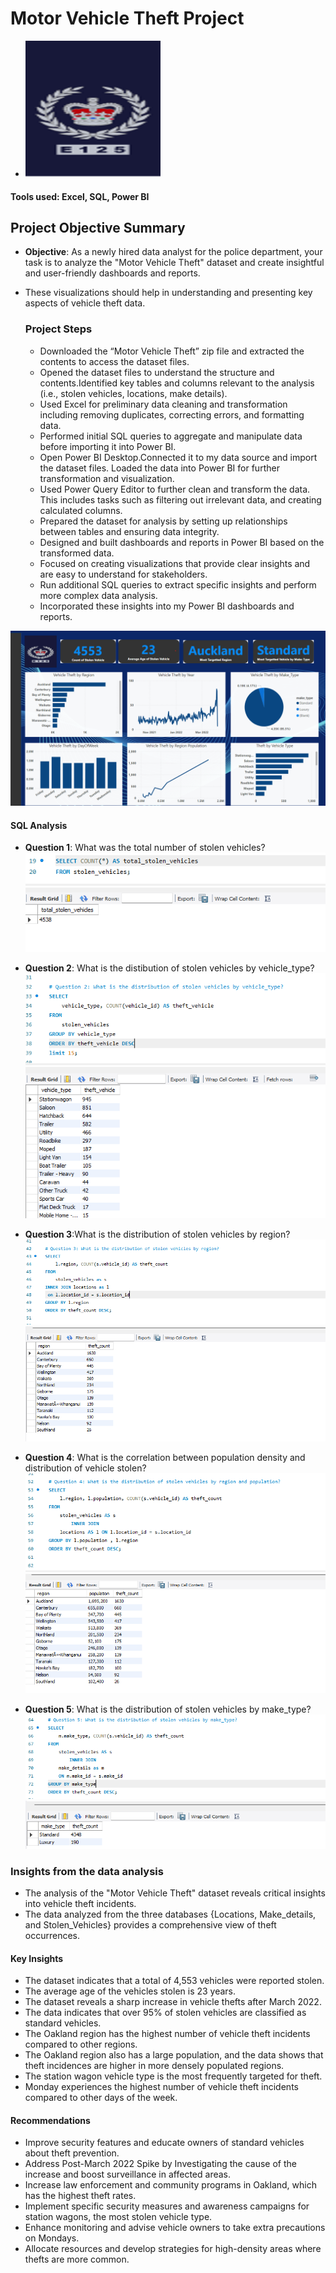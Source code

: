 # Motor Vehicle Theft Project 
- ![Motor Vehicle Theft Dashboard](images/NZ%20POLICE%20LOGO.png)

#### Tools used: Excel, SQL, Power BI

## Project Objective Summary

- **Objective**: As a newly hired data analyst for the police department, your task is to analyze the "Motor Vehicle Theft" dataset and create insightful and user-friendly dashboards and reports.
- These visualizations should help in understanding and presenting key aspects of vehicle theft data.

  ### Project Steps
  - Downloaded the “Motor Vehicle Theft” zip file and extracted the contents to access the dataset files.
  - Opened the dataset files to understand the structure and contents.Identified key tables and columns relevant to the analysis (i.e., stolen vehicles, locations, make details).
  - Used Excel for preliminary data cleaning and transformation including removing duplicates, correcting errors, and formatting data.
  - Performed initial SQL queries to aggregate and manipulate data before importing it into Power BI.
  - Open Power BI Desktop.Connected it to my data source and import the dataset files. Loaded the data into Power BI for further transformation and visualization.
  - Used Power Query Editor to further clean and transform the data. This includes tasks such as filtering out irrelevant data, and creating calculated columns.
  - Prepared the dataset for analysis by setting up relationships between tables and ensuring data integrity.
  - Designed and built dashboards and reports in Power BI based on the transformed data.
  - Focused on creating visualizations that provide clear insights and are easy to understand for stakeholders.
  - Run additional SQL queries to extract specific insights and perform more complex data analysis.
  - Incorporated these insights into my Power BI dashboards and reports.

![Motor Vehicle Theft Dashboard](images/Motor_Vehicle_Theft%20New%20Zealand.png)

#### SQL Analysis

- **Question 1**: What was the total number of stolen vehicles? 
![Motor Vehicle Theft Analysis](images/Question%201.png)
![Motor Vehicle Theft Analysis](images/Question%201%20Results.png)

- **Question 2**: What is the distibution of stolen vehicles by vehicle_type?
  ![Motor Vehicle Theft Analysis](images/Question%202%20Code.png)
  ![Motor Vehicle Theft Analysis](images/Question%202%20Results.png)

- **Question 3**:What is the distribution of stolen vehicles by region?
  ![Motor Vehicle Theft Analysis](images/Question%203%20Code.png)
  ![Motor Vehicle Theft Analysis](images/Question%203%20Results.png)
  
- **Question 4**: What is the correlation between population density and distribution of vehicle stolen?
  ![Motor Vehicle Theft Analysis](images/Question%204%20Code.png)
  ![Motor Vehicle Theft Analysis](images/Question%204%20Results.png)
  
- **Question 5**: What is the distribution of stolen vehicles by make_type?
  ![Motor Vehicle Theft Analysis](images/Question%205%20Code.png)
  ![Motor Vehicle Theft Analysis](images/Question%205%20Results.png)
  
### Insights from the data analysis
- The analysis of the "Motor Vehicle Theft" dataset reveals critical insights into vehicle theft incidents.
- The data analyzed from the three databases {Locations, Make_details, and Stolen_Vehicles}  provides a comprehensive view of theft occurrences.
#### Key Insights
- The dataset indicates that a total of 4,553 vehicles were reported stolen.
- The average age of the vehicles stolen is 23 years.
- The dataset reveals a sharp increase in vehicle thefts after March 2022.
- The data indicates that over 95% of stolen vehicles are classified as standard vehicles.
- The Oakland region has the highest number of vehicle theft incidents compared to other regions.
- The Oakland region also has a large population, and the data shows that theft incidences are higher in more densely populated regions.
- The station wagon vehicle type is the most frequently targeted for theft.
- Monday experiences the highest number of vehicle theft incidents compared to other days of the week.

#### Recommendations
- Improve security features and educate owners of standard vehicles about theft prevention.
- Address Post-March 2022 Spike by Investigating the cause of the increase and boost surveillance in affected areas.
- Increase law enforcement and community programs in Oakland, which has the highest theft rates.
- Implement specific security measures and awareness campaigns for station wagons, the most stolen vehicle type.
- Enhance monitoring and advise vehicle owners to take extra precautions on Mondays.
- Allocate resources and develop strategies for high-density areas where thefts are more common.








  
